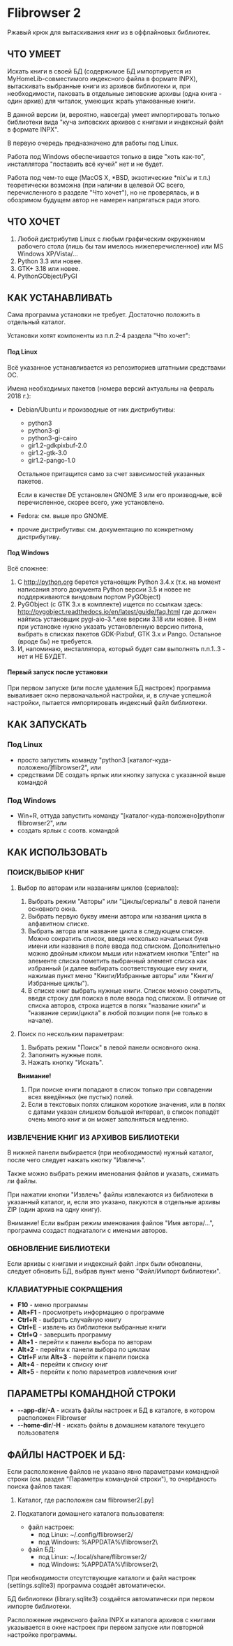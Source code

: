 # Flibrowser 2

Ржавый крюк для вытаскивания книг из в оффлайновых библиотек.

## ЧТО УМЕЕТ

Искать книги в своей БД (содержимое БД импортируется из MyHomeLib-совместимого
индексного файла в формате INPX), вытаскивать выбранные книги из архивов
библиотеки и, при необходимости, паковать в отдельные зиповские архивы
(одна книга - один архив) для читалок, умеющих жрать упакованные книги.

В данной версии (и, вероятно, навсегда) умеет импортировать только
библиотеки вида "куча зиповских архивов с книгами и индексный файл
в формате INPX".

В первую очередь предназначено для работы под Linux.

Работа под Windows обеспечивается только в виде "хоть как-то",
инсталлятора "поставить всё кучей" нет и не будет.

Работа под чем-то еще (MacOS X, *BSD, экзотические *nix'ы и т.п.)
теоретически возможна (при наличии в целевой ОС всего, перечисленного
в разделе "Что хочет"), но не проверялась, и в обозримом будущем автор
не намерен напрягаться ради этого.


## ЧТО ХОЧЕТ

1. Любой дистрибутив Linux с любым графическим окружением рабочего стола
   (лишь бы там имелось нижеперечисленное)
   или MS Windows XP/Vista/...
2. Python 3.3 или новее.
3. GTK+ 3.18 или новее.
4. PythonGObject/PyGI


## КАК УСТАНАВЛИВАТЬ

Сама программа установки не требует. Достаточно положить в отдельный каталог.

Установки хотят компоненты из п.п.2-4 раздела "Что хочет":

#### Под Linux

Всё указанное устанавливается из репозиториев штатными средствами ОС.

Имена необходимых пакетов (номера версий актуальны на февраль 2018 г.):

- Debian/Ubuntu и производные от них дистрибутивы:
  - python3
  - python3-gi
  - python3-gi-cairo
  - gir1.2-gdkpixbuf-2.0
  - gir1.2-gtk-3.0
  - gir1.2-pango-1.0

  Остальное притащится само за счет зависимостей указанных пакетов.

  Если в качестве DE установлен GNOME 3 или его производные, всё перечисленное,
  скорее всего, уже установлено.

- Fedora: см. выше про GNOME.
- прочие дистрибутивы: см. документацию по конкретному дистрибутиву.

#### Под Windows

Всё сложнее:

1. С <http://python.org> берется установщик Python 3.4.x (т.к. на момент написания
   этого документа Python версии 3.5 и новее не поддерживаются виндовым
   портом PyGObject)
2. PyGObject (с GTK 3.x в комплекте) ищется по ссылкам здесь:
   <http://pygobject.readthedocs.io/en/latest/guide/faq.html>
   где должен найтись установщик pygi-aio-3.*.exe версии 3.18 или новее.
   В нем при установке нужно указать установленную версию питона,
   выбрать в списках пакетов GDK-Pixbuf, GTK 3.x и Pango.
   Остальное (вроде бы) не требуется.
3. И, напоминаю, инсталлятора, который будет сам выполнять п.п.1..3 - нет и НЕ БУДЕТ.

#### Первый запуск после установки

При первом запуске (или после удаления БД настроек) программа вываливает окно
первоначальной настройки, и, в случае успешной настройки, пытается
импортировать индексный файл библиотеки.

## КАК ЗАПУСКАТЬ

### Под Linux

- просто запустить команду "python3 [каталог-куда-положено/]flibrowser2", или
- средствами DE создать ярлык или кнопку запуска с указанной выше командой

### Под Windows

- Win+R, оттуда запустить команду "[каталог-куда-положено\]pythonw flibrowser2", или
- создать ярлык с соотв. командой

## КАК ИСПОЛЬЗОВАТЬ
### ПОИСК/ВЫБОР КНИГ

1. Выбор по авторам или названиям циклов (сериалов):
   1. Выбрать режим "Авторы" или "Циклы/сериалы" в левой панели
      основного окна.
   2. Выбрать первую букву имени автора или названия цикла в алфавитном
      списке.
   3. Выбрать автора или название цикла в следующем списке.
      Можно сократить список, введя несколько начальных букв имени или
      названия в поле ввода под списком.
      Дополнительно можно двойным кликом мыши или нажатием кнопки "Enter"
      на элементе списка пометить выбранный элемент списка как избранный
      (и далее выбирать соответствующие ему книги, нажимая пункт меню
      "Книги/Избранные авторы" или "Книги/Избранные циклы").
   4. В списке книг выбрать нужные книги. Список можно сократить, введя
      строку для поиска в поле ввода под списком.
      В отличие от списка авторов, строка ищется в полях "название книги"
      и "название серии/цикла" в любой позиции поля (не только в начале).

2. Поиск по нескольким параметрам:
   1. Выбрать режим "Поиск" в левой панели основного окна.
   2. Заполнить нужные поля.
   3. Нажать кнопку "Искать".

   **Внимание!**
   1. При поиске книги попадают в список только при совпадении
      всех введённых (не пустых) полей.
   2. Если в текстовых полях слишком короткие значения, или в полях
      с датами указан слишком большой интервал, в список попадёт
      очень много книг и он может заполняться медленно.

### ИЗВЛЕЧЕНИЕ КНИГ ИЗ АРХИВОВ БИБЛИОТЕКИ

В нижней панели выбирается (при необходимости) нужный каталог, после чего
следует нажать кнопку "Извлечь".

Также можно выбрать режим именования файлов и указать, сжимать ли файлы.

При нажатии кнопки "Извлечь" файлы извлекаются из библиотеки в указанный
каталог, и, если это указано, пакуются в отдельные архивы ZIP
(один архив на одну книгу).

Внимание! Если выбран режим именования файлов "Имя автора/...", программа
создаст подкаталоги с именами авторов.

### ОБНОВЛЕНИЕ БИБЛИОТЕКИ

Если архивы с книгами и индексный файл .inpx были обновлены, следует
обновить БД, выбрав пункт меню "Файл/Импорт библиотеки".

### КЛАВИАТУРНЫЕ СОКРАЩЕНИЯ

- **F10** - меню программы
- **Alt+F1** - просмотреть информацию о программе
- **Ctrl+R** - выбрать случайную книгу
- **Ctrl+E** - извлечь из библиотеки выбранные книги
- **Ctrl+Q** - завершить программу
- **Alt+1** - перейти к панели выбора по авторам
- **Alt+2** - перейти к панели выбора по циклам
- **Ctrl+F** или **Alt+3** - перейти к панели поиска
- **Alt+4** - перейти к списку книг
- **Alt+5** - перейти к полю параметров извлечения книг

## ПАРАМЕТРЫ КОМАНДНОЙ СТРОКИ
- **--app-dir**/**-A** - искать файлы настроек и БД в каталоге, в котором
  расположен Flibrowser
- **--home-dir**/**-H** - искать файлы в домашнем каталоге текущего пользователя

## ФАЙЛЫ НАСТРОЕК И БД:

Если расположение файлов не указано явно параметрами командной строки
(см. раздел "Параметры командной строки"), то очерёдность поиска файлов
такая:

1. Каталог, где расположен сам flibrowser2[.py]
2. Подкаталоги домашнего каталога пользователя:

   - файл настроек:
     - под Linux: ~/.config/flibrowser2/
     - под Windows: %APPDATA%\flibrowser2\
   - файл БД:
     - под Linux: ~/.local/share/flibrowser2/
     - под Windows: %APPDATA%\flibrowser2\

При необходимости отсутствующие каталоги и файл настроек (settings.sqlite3)
программа создаёт автоматически.

БД библиотеки (library.sqlite3) создаётся автоматически при первом импорте
библиотеки.

Расположение индексного файла INPX и каталога архивов с книгами указывается
в окне настроек при первом запуске или повторной настройке программы.
